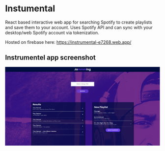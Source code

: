 # Instumental

React based interactive web app for searching Spotify to create playlists and save them to your account. Uses Spotify API and can sync with your desktop/web Spotify account via tokenization.

Hosted on firebase here: https://instrumental-e7268.web.app/

## Instrumentel app screenshot

![instrumentel app](/images/instrumentel-screenshot.png)
